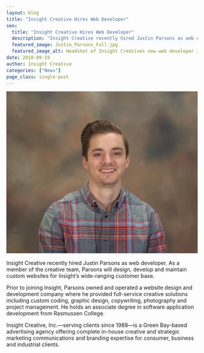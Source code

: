 ```yaml
---
layout: blog
title: "Insight Creative Hires Web Developer"
seo:
  title: "Insight Creative Hires Web Developer"
  description: "Insight Creative recently hired Justin Parsons as web developer."
  featured_image: Justin_Parsons_Full.jpg
  featured_image_alt: Headshot of Insight Creatives new web developer Justin Parsons
date: 2018-09-19
author: Insight Creative
categories: ["News"]
page_class: single-post
---
```


![Headshot of Insight Creatives new web developer Justin Parsons](Justin_Parsons_Full.jpg)

Insight Creative recently hired Justin Parsons as web developer. As a member of the creative team, Parsons will design, develop and maintain custom websites for Insight’s wide-ranging customer base.

Prior to joining Insight, Parsons owned and operated a website design and development company where he provided full-service creative solutions including custom coding, graphic design, copywriting, photography and project management. He holds an associate degree in software application development from Rasmussen College.

Insight Creative, Inc.—serving clients since 1988—is a Green Bay-based advertising agency offering complete in-house creative and strategic marketing communications and branding expertise for consumer, business and industrial clients.
